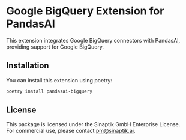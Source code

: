 # Google BigQuery Extension for PandasAI

This extension integrates Google BigQuery connectors with PandasAI, providing support for Google BigQuery.

## Installation

You can install this extension using poetry:

```bash
poetry install pandasai-bigquery
```

## License

This package is licensed under the Sinaptik GmbH Enterprise License.  
For commercial use, please contact [pm@sinaptik.ai](mailto:pm@sinaptik.ai).
